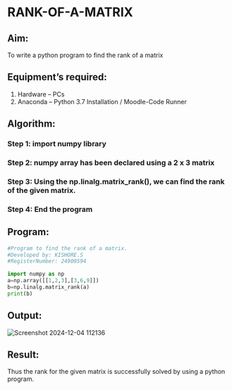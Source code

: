 # RANK-OF-A-MATRIX
## Aim:
To write a python program to find the rank of a matrix
## Equipment’s required:
1. 	Hardware – PCs
2. 	Anaconda – Python 3.7 Installation / Moodle-Code Runner
## Algorithm:
### Step 1: import numpy library
### Step 2: numpy array has been declared using a 2 x 3 matrix
### Step 3: Using the np.linalg.matrix_rank(), we can find the rank of the given matrix.
### Step 4: End the program
## Program:

```python
#Program to find the rank of a matrix.
#Developed by: KISHORE.S
#RegisterNumber: 24900594

import numpy as np
a=np.array([[1,2,3],[3,6,9]])
b=np.linalg.matrix_rank(a)
print(b)

```
## Output:

![Screenshot 2024-12-04 112136](https://github.com/user-attachments/assets/a30b5fd5-9eb3-4da1-9d72-c981ad69381a)


## Result:
Thus the rank for the given matrix is successfully solved by  using a python program.

